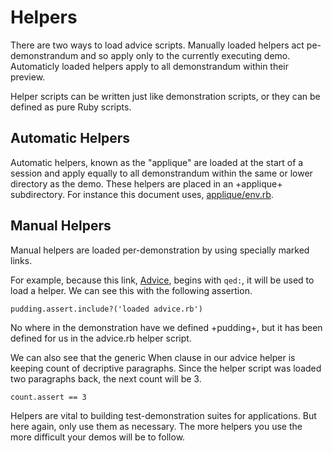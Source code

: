 # Helpers

There are two ways to load advice scripts. Manually loaded
helpers act pe-demonstrandum and so apply only to the currently
executing demo. Automaticly loaded helpers apply to all 
demonstrandum within their preview.

Helper scripts can be written just like demonstration scripts,
or they can be defined as pure Ruby scripts.

## Automatic Helpers

Automatic helpers, known as the "applique" are loaded at the
start of a session and apply equally to all demonstrandum within
the same or lower directory as the demo. These helpers are placed
in an +applique+ subdirectory. For instance this document uses,
[applique/env.rb](applique/env.rb).

## Manual Helpers

Manual helpers are loaded per-demonstration by using specially
marked links.

For example, because this link, [Advice](qed://helpers/advice.rb),
begins with `qed:`, it will be used to load a helper. We can 
see this with the following assertion.

    pudding.assert.include?('loaded advice.rb')

No where in the demonstration have we defined +pudding+, but
it has been defined for us in the advice.rb helper script.

We can also see that the generic When clause in our advice
helper is keeping count of decriptive paragraphs. Since the
helper script was loaded two paragraphs back, the next count
will be 3.

    count.assert == 3

Helpers are vital to building test-demonstration suites for
applications. But here again, only use them as necessary.
The more helpers you use the more difficult your demos will
be to follow.

